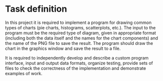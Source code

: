 # Task definition

In this project it is required to implement a program for drawing common types of charts (pie charts,
histograms, scatterplots, etc.). The input to the program must be the required type of diagram, given in
appropriate format (including both the data itself and the names for the chart components)
and the name of the PNG file to save the result. The program should draw the chart in the graphics window
and save the result to a file.

It is required to independently develop and describe a custom
program interface, input and output data formats, organize testing,
provide sets of files to check the correctness of the implementation and demonstrate examples of work.
